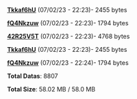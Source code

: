 [**Tkkaf6hU**](/data/Tkkaf6hU.txt) (07/02/23 - 22:23)- 2455 bytes

[**fQ4Nkzuw**](/data/fQ4Nkzuw.txt) (07/02/23 - 22:23)- 1794 bytes

[**42R25V5T**](/data/42R25V5T.txt) (07/02/23 - 22:23)- 4768 bytes

[**Tkkaf6hU**](/data/Tkkaf6hU.txt) (07/02/23 - 22:23)- 2455 bytes

[**fQ4Nkzuw**](/data/fQ4Nkzuw.txt) (07/02/23 - 22:24)- 1794 bytes

**Total Datas**: 8807

**Total Size**: 58.02 MB / 58.0 MB